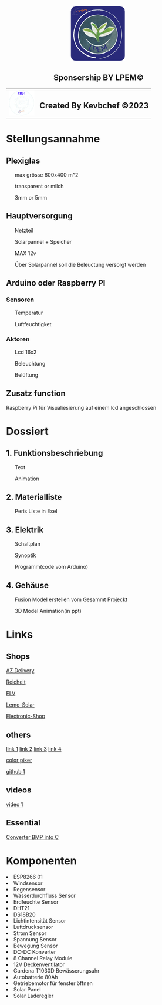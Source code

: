 <div>
    <div class="heder">
        <div align="center">
            <img src="https://github.com/mulke068/Gewachshaus/blob/beta/img/logo_1024x1024.png" title="LPEM LOGO" alt="LPEM LOGO" width="150" height="150"/>&nbsp;
            <h2 align="center">Sponsership BY LPEM©</h2>
        </div>
        <table align="center">
            <tr>
                <td><img src="https://github.com/mulke068/Gewachshaus/blob/beta/img/qwa.png" width="70" height="70"/></td>
                <td><h2 >Created By Kevbchef ©2023</h2></td>
            </tr>
        </table>
    </div>
    <div class="content">
        <div>
            <h1>Stellungsannahme</h1>
            <h2>Plexiglas</h2>
                <ul>max grösse 600x400 m^2</ul>
                <ul>transparent or milch</ul>
                <ul>3mm or 5mm</ul>
            <h2>Hauptversorgung</h2>
                <ul>Netzteil</ul> 
                <ul>Solarpannel + Speicher</ul>
                <ul>MAX 12v</ul>
                <ul>Über Solarpannel soll die Beleuctung versorgt werden</ul>
            <h2>Arduino oder Raspberry PI</h2>
            <h3>Sensoren</h3>
                <ul>Temperatur</ul>
                <ul>Luftfeuchtigket</ul>
            <h3>Aktoren</h3>
                <ul>Lcd 16x2</ul>
                <ul>Beleuchtung</ul>
                <ul>Belüftung</ul>
            <h2>Zusatz function</h2>
            <p>Raspberry Pi für Visualiesierung auf einem lcd angeschlossen<p>
        </div>
        <div>
            <h1>Dossiert</h1>
            <h2>1. Funktionsbeschriebung</h2>
                <ul>Text</ul>
                <ul>Animation</ul>
            <h2>2. Materialliste</h2>
                <ul>Peris Liste in Exel</ul>
            <h2>3. Elektrik</h2>
                <ul>Schaltplan</ul>
                <ul>Synoptik</ul>
                <ul>Programm(code vom Arduino)</ul>
            <h2>4. Gehäuse</h3>
                <ul>Fusion Model erstellen vom Gesammt Projeckt</ul>
                <ul>3D Model Animation(in ppt)</ul>
        </div>
    </div>
    <div class="bottom">
        <div>
            <h1>Links</h1>
                <h2>Shops</h1>
            
[AZ Delivery](https://www.az-delivery.de)
            
[Reichelt](https://www.reichelt.de)
            
[ELV](https://de.elv.com)
            
[Lemo-Solar](https://lemo-solar.de)
            
[Electronic-Shop](https://www.electronic-shop.lu)

 <h2>others</h2>
            
[link 1](http://projects.htl-klu.at/Projekt_1617/pr7abeli35331/Internet/details.html)
[link 2](https://randomnerdtutorials.com/esp32-http-get-post-arduino/)
[link 3](https://randomnerdtutorials.com/getting-started-node-red-dashboard/)
[link 4](https://www.instructables.com/Automated-Greenhouse/)

[color piker](http://www.barth-dev.de/online/rgb565-color-picker/)

[github 1](https://github.com/jiteshsaini/rest-api-examples)

<h2>videos</h2>

[video 1](https://www.youtube.com/watch?v=1J8-cBR0R3M)

<h2>Essential</h2>

[Converter BMP into C](https://javl.github.io/image2cpp/)
        </div>
        <div>
            <h1>Komponenten</h1>
                <li>ESP8266 01</li>
                <li>Windsensor</li>
                <li>Regensensor</li>
                <li>Wasserdurchfluss Sensor</li>
                <li>Erdfeuchte Sensor</li>
                <li>DHT21</li>
                <li>DS18B20</li>
                <li>Lichtintensität Sensor</li>
                <li>Luftdrucksensor</li>
                <li>Strom Sensor</li>
                <li>Spannung Sensor</li>
                <li>Bewegung Sensor</li>
                <li>DC-DC Konverter</li>
                <li>8 Channel Relay Module</li>
                <li>12V Deckenventilator</li>
                <li>Gardena T1030D Bewässerungsuhr</li>
                <li>Autobatterie 80Ah</li>
                <li>Getriebemotor für fenster öffnen</li>
                <li>Solar Panel</li>
                <li>Solar Laderegler</li>
        </div>
    </div>
</div>
